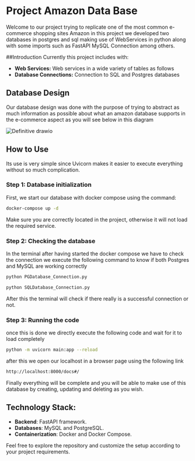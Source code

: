 # Project Amazon Data Base

Welcome to our project trying to replicate one of the most common e-commerce shopping sites Amazon in this project we developed two databases in postgres and sql making use of WebServices in python along with some imports such as FastAPI MySQL Connection among others.

##Introduction
Currently this project includes with:
- **Web Services:** Web services in a wide variety of tables as follows
- **Database Connections:** Connection to SQL and Postgres databases

## Database Design

Our database design was done with the purpose of trying to abstract as much information as possible about what an amazon database supports in the e-commerce aspect as you will see below in this diagram

![Definitive drawio](https://github.com/user-attachments/assets/8c7eaf2f-c5ae-45cd-8129-aa3a07d19e38)

## How to Use

Its use is very simple since Uvicorn makes it easier to execute everything without so much complication.

### Step 1: Database initialization

First, we start our database with docker compose using the command:
```bash
docker-compose up -d
```
Make sure you are correctly located in the project, otherwise it will not load the required service.

### Step 2: Checking the database

In the terminal after having started the docker compose we have to check the connection we execute the following command to know if both Postgres and MySQL are working correctly
```bash
python PGDatabase_Connection.py
```
```bash
python SQLDatabase_Connection.py
```
After this the terminal will check if there really is a successful connection or not. 

### Step 3: Running the code

once this is done we directly execute the following code and wait for it to load completely 

``` bash
python -m uvicorn main:app --reload
```

after this we open our localhost in a browser page using the following link 

```bash
http://localhost:8000/docs#/
```

Finally everything will be complete and you will be able to make use of this database by creating, updating and deleting as you wish.

## Technology Stack:

- __Backend__: FastAPI framework.
- __Databases__: MySQL and PostgreSQL.
- __Containerization__: Docker and Docker Compose.

Feel free to explore the repository and customize the setup according to your project requirements.
